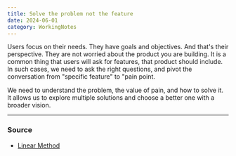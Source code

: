 ```yaml
---
title: Solve the problem not the feature
date: 2024-06-01
category: WorkingNotes
---
```


Users focus on their needs. They have goals and objectives. And that's their perspective. They are not worried about the product you are building. It is a common thing that users will ask for features, that product should include. In such cases, we need to ask the right questions, and pivot the conversation from "specific feature" to "pain point.

We need to understand the problem, the value of pain, and how to solve it. It allows us to explore multiple solutions and choose a better one with a broader vision.

---
### Source 
- [Linear Method ](https://linear.app/method)